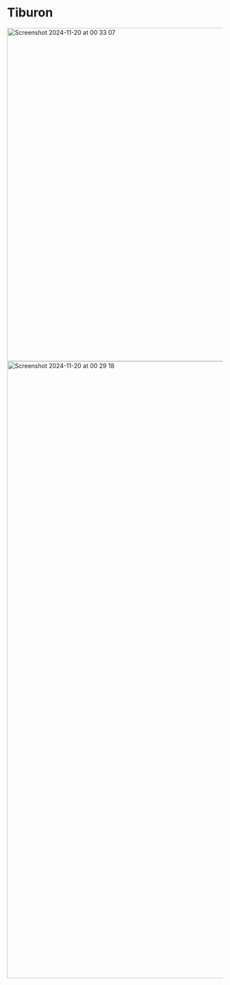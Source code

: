 # Tiburon

<img width="778" alt="Screenshot 2024-11-20 at 00 33 07" src="https://github.com/user-attachments/assets/424ae14d-eb5b-47f6-94e4-9559382e2999">
<img width="1440" alt="Screenshot 2024-11-20 at 00 29 18" src="https://github.com/user-attachments/assets/2a4baab6-82fd-4df0-bcb1-aea0072ec398">


